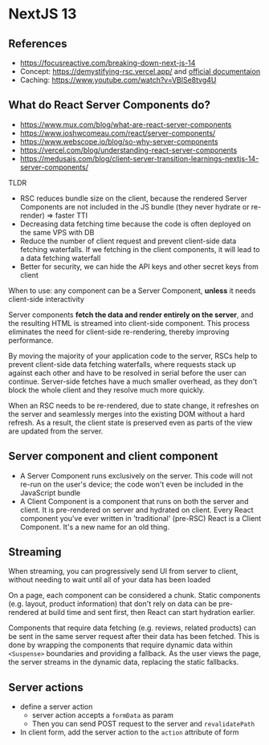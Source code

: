 # NextJS 13

## References

- <https://focusreactive.com/breaking-down-next-js-14>
- Concept: <https://demystifying-rsc.vercel.app/> and [official documentaion](https://nextjs.org/docs/getting-started/react-essentials)
- Caching: <https://www.youtube.com/watch?v=VBlSe8tvg4U>

## What do React Server Components do?

- <https://www.mux.com/blog/what-are-react-server-components>
- <https://www.joshwcomeau.com/react/server-components/>
- <https://www.webscope.io/blog/so-why-server-components>
- <https://vercel.com/blog/understanding-react-server-components>
- <https://medusajs.com/blog/client-server-transition-learnings-nextjs-14-server-components/>

TLDR

- RSC reduces bundle size on the client, because the rendered Server Components are not included in the JS bundle (they never hydrate or re-render) => faster TTI
- Decreasing data fetching time because the code is often deployed on the same VPS with DB
- Reduce the number of client request and prevent client-side data fetching waterfalls. If we fetching in the client components, it will lead to a data fetching waterfall
- Better for security, we can hide the API keys and other secret keys from client

When to use: any component can be a Server Component, **unless** it needs client-side interactivity

Server components **fetch the data and render entirely on the server**, and the resulting HTML is streamed into client-side component. This process eliminates the need for client-side re-rendering, thereby improving performance.

By moving the majority of your application code to the server, RSCs help to prevent client-side data fetching waterfalls, where requests stack up against each other and have to be resolved in serial before the user can continue. Server-side fetches have a much smaller overhead, as they don't block the whole client and they resolve much more quickly.

When an RSC needs to be re-rendered, due to state change, it refreshes on the server and seamlessly merges into the existing DOM without a hard refresh. As a result, the client state is preserved even as parts of the view are updated from the server.

## Server component and client component

- A Server Component runs exclusively on the server. This code will not re-run on the user's device; the code won't even be included in the JavaScript bundle
- A Client Component is a component that runs on both the server and client. It is pre-rendered on server and hydrated on client. Every React component you've ever written in 'traditional' (pre-RSC) React is a Client Component. It's a new name for an old thing.

## Streaming

When streaming, you can progressively send UI from server to client, without needing to wait until all of your data has been loaded

On a page, each component can be considered a chunk. Static components (e.g. layout, product information) that don't rely on data can be pre-rendered at build time and sent first, then React can start hydration earlier.

Components that require data fetching (e.g. reviews, related products) can be sent in the same server request after their data has been fetched. This is done by wrapping the components that require dynamic data within `<Suspense>` boundaries and providing a fallback. As the user views the page, the server streams in the dynamic data, replacing the static fallbacks.

## Server actions

- define a server action
  - server action accepts a `formData` as param
  - Then you can send POST request to the server and `revalidatePath`
- In client form, add the server action to the `action` attribute of form
